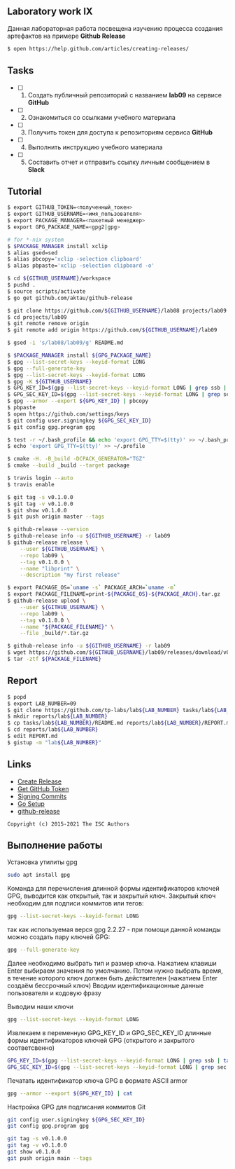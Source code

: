 ## Laboratory work IX

Данная лабораторная работа посвещена изучению процесса создания артефактов на примере **Github Release**

```sh
$ open https://help.github.com/articles/creating-releases/
```

## Tasks

- [ ] 1. Создать публичный репозиторий с названием **lab09** на сервисе **GitHub**
- [ ] 2. Ознакомиться со ссылками учебного материала
- [ ] 3. Получить токен для доступа к репозиториям сервиса **GitHub**
- [ ] 4. Выполнить инструкцию учебного материала
- [ ] 5. Составить отчет и отправить ссылку личным сообщением в **Slack**

## Tutorial

```sh
$ export GITHUB_TOKEN=<полученный_токен>
$ export GITHUB_USERNAME=<имя_пользователя>
$ export PACKAGE_MANAGER=<пакетный менеджер>
$ export GPG_PACKAGE_NAME=<gpg2|gpg>
```

```sh
# for *-nix system
$ $PACKAGE_MANAGER install xclip
$ alias gsed=sed
$ alias pbcopy='xclip -selection clipboard'
$ alias pbpaste='xclip -selection clipboard -o'
```

```sh
$ cd ${GITHUB_USERNAME}/workspace
$ pushd .
$ source scripts/activate
$ go get github.com/aktau/github-release
```

```sh
$ git clone https://github.com/${GITHUB_USERNAME}/lab08 projects/lab09
$ cd projects/lab09
$ git remote remove origin
$ git remote add origin https://github.com/${GITHUB_USERNAME}/lab09
```

```sh
$ gsed -i 's/lab08/lab09/g' README.md
```

```sh
$ $PACKAGE_MANAGER install ${GPG_PACKAGE_NAME}
$ gpg --list-secret-keys --keyid-format LONG
$ gpg --full-generate-key
$ gpg --list-secret-keys --keyid-format LONG
$ gpg -K ${GITHUB_USERNAME}
$ GPG_KEY_ID=$(gpg --list-secret-keys --keyid-format LONG | grep ssb | tail -1 | awk '{print $2}' | awk -F'/' '{print $2}')
$ GPG_SEC_KEY_ID=$(gpg --list-secret-keys --keyid-format LONG | grep sec | tail -1 | awk '{print $2}' | awk -F'/' '{print $2}')
$ gpg --armor --export ${GPG_KEY_ID} | pbcopy
$ pbpaste
$ open https://github.com/settings/keys
$ git config user.signingkey ${GPG_SEC_KEY_ID}
$ git config gpg.program gpg
```

```sh
$ test -r ~/.bash_profile && echo 'export GPG_TTY=$(tty)' >> ~/.bash_profile
$ echo 'export GPG_TTY=$(tty)' >> ~/.profile
```

```sh
$ cmake -H. -B_build -DCPACK_GENERATOR="TGZ"
$ cmake --build _build --target package
```

```sh
$ travis login --auto
$ travis enable
```

```sh
$ git tag -s v0.1.0.0
$ git tag -v v0.1.0.0
$ git show v0.1.0.0
$ git push origin master --tags
```

```sh
$ github-release --version
$ github-release info -u ${GITHUB_USERNAME} -r lab09
$ github-release release \
    --user ${GITHUB_USERNAME} \
    --repo lab09 \
    --tag v0.1.0.0 \
    --name "libprint" \
    --description "my first release"
```

```sh
$ export PACKAGE_OS=`uname -s` PACKAGE_ARCH=`uname -m` 
$ export PACKAGE_FILENAME=print-${PACKAGE_OS}-${PACKAGE_ARCH}.tar.gz
$ github-release upload \
    --user ${GITHUB_USERNAME} \
    --repo lab09 \
    --tag v0.1.0.0 \
    --name "${PACKAGE_FILENAME}" \
    --file _build/*.tar.gz
```

```sh
$ github-release info -u ${GITHUB_USERNAME} -r lab09
$ wget https://github.com/${GITHUB_USERNAME}/lab09/releases/download/v0.1.0.0/${PACKAGE_FILENAME}
$ tar -ztf ${PACKAGE_FILENAME}
```

## Report

```sh
$ popd
$ export LAB_NUMBER=09
$ git clone https://github.com/tp-labs/lab${LAB_NUMBER} tasks/lab${LAB_NUMBER}
$ mkdir reports/lab${LAB_NUMBER}
$ cp tasks/lab${LAB_NUMBER}/README.md reports/lab${LAB_NUMBER}/REPORT.md
$ cd reports/lab${LAB_NUMBER}
$ edit REPORT.md
$ gistup -m "lab${LAB_NUMBER}"
```

## Links

- [Create Release](https://help.github.com/articles/creating-releases/)
- [Get GitHub Token](https://help.github.com/articles/creating-a-personal-access-token-for-the-command-line/)
- [Signing Commits](https://help.github.com/articles/signing-commits-with-gpg/)
- [Go Setup](http://www.golangbootcamp.com/book/get_setup)
- [github-release](https://github.com/aktau/github-release)

```
Copyright (c) 2015-2021 The ISC Authors
```

## Выполнение работы

Установка утилиты gpg
```sh
sudo apt install gpg
```

Команда для перечисления длинной формы идентификаторов ключей GPG, выводится как открытый, так и закрытый ключ. Закрытый ключ необходим для подписи коммитов или тегов:
```sh
gpg --list-secret-keys --keyid-format LONG
```

так как используемая верся gpg 2.2.27 - при помощи данной команды можно создать пару ключей GPG:
```sh
gpg --full-generate-key
```
Далее необходимо выбрать тип и размер ключа. Нажатием клавиши Enter выбираем значения по умолчанию. 
Потом нужно выбрать время, в течение которого ключ должен быть действителен 
(нажатием Enter создаём бессрочный ключ)
Вводим идентификационные данные пользователя и кодовую фразу

Выводим наши ключи
```sh
gpg --list-secret-keys --keyid-format LONG
```

Извлекаем в переменную GPG_KEY_ID и GPG_SEC_KEY_ID длинные формы идентификаторов ключей GPG 
(открытого и закрытого соответсвенно)
```sh
GPG_KEY_ID=$(gpg --list-secret-keys --keyid-format LONG | grep ssb | tail -1 | awk '{print $2}' | awk -F'/' '{print $2}')
GPG_SEC_KEY_ID=$(gpg --list-secret-keys --keyid-format LONG | grep sec | tail -1 | awk '{print $2}' | awk -F'/' '{print $2}')
```

Печатать идентификатор ключа GPG в формате ASCII armor
```sh
gpg --armor --export ${GPG_KEY_ID} | cat
```

Настройка GPG для подписания коммитов Git
```sh
git config user.signingkey ${GPG_SEC_KEY_ID}
git config gpg.program gpg
```


```sh
git tag -s v0.1.0.0
git tag -v v0.1.0.0
git show v0.1.0.0
git push origin main --tags
```
